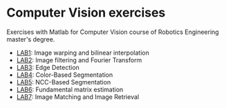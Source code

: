 # Computer Vision exercises
Exercises with Matlab for Computer Vision course of Robotics Engineering master's degree.

- [LAB1](https://github.com/francesca-cantoni/ComputerVision_RobEng/tree/master/LAB_1): Image warping and bilinear interpolation
- [LAB2](https://github.com/francesca-cantoni/ComputerVision_RobEng/tree/master/LAB_2): Image filtering and Fourier Transform
- [LAB3](https://github.com/francesca-cantoni/ComputerVision_RobEng/tree/master/LAB_3): Edge Detection
- [LAB4](https://github.com/francesca-cantoni/ComputerVision_RobEng/tree/master/LAB_4): Color-Based Segmentation
- [LAB5](https://github.com/francesca-cantoni/ComputerVision_RobEng/tree/master/LAB_5): NCC-Based Segmentation
- [LAB6](https://github.com/francesca-cantoni/ComputerVision_RobEng/tree/master/LAB_6): Fundamental matrix estimation
- [LAB7](https://github.com/francesca-cantoni/ComputerVision_RobEng/tree/master/LAB_7): Image Matching and Image Retrieval
